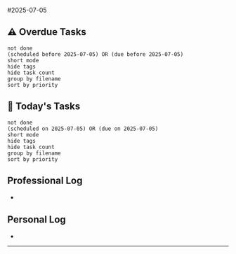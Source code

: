 #2025-07-05

## ⚠️ Overdue Tasks
```tasks
not done
(scheduled before 2025-07-05) OR (due before 2025-07-05)
short mode
hide tags
hide task count
group by filename
sort by priority
```

## 📅 Today's Tasks
```tasks
not done
(scheduled on 2025-07-05) OR (due on 2025-07-05)
short mode
hide tags
hide task count
group by filename
sort by priority
```

## Professional Log
- 

## Personal Log
- 

---

